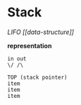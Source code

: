 # Stack

_LIFO [[data-structure]]_

**representation**

```
in out
\/ /\

TOP (stack pointer)
item
item
item
```
